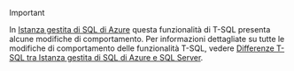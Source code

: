 > [!IMPORTANT]  
> In [Istanza gestita di SQL di Azure](https://docs.microsoft.com/azure/sql-database/sql-database-managed-instance) questa funzionalità di T-SQL presenta alcune modifiche di comportamento. Per informazioni dettagliate su tutte le modifiche di comportamento delle funzionalità T-SQL, vedere [Differenze T-SQL tra Istanza gestita di SQL di Azure e SQL Server](https://docs.microsoft.com/azure/sql-database/sql-database-managed-instance-transact-sql-information).
